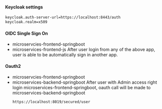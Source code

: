 #### Keycloak settings

```xml
keycloak.auth-server-url=https://localhost:8443/auth
keycloak.realm=x509
```


#### OIDC Single Sign On
- microservcies-frontend-springboot
- microservices-frontend-js
After user login from any of the above app, user is able to be automatically sign in another app.
  

#### Oauth2
- microservcies-frontend-springboot
- microservices-backend-springboot
After user with Admin access right login microservices-frontend-springboot, oauth call will be made to microservices-backend-springboot
  ```
  https://localhost:8019/secured/user
  ```
